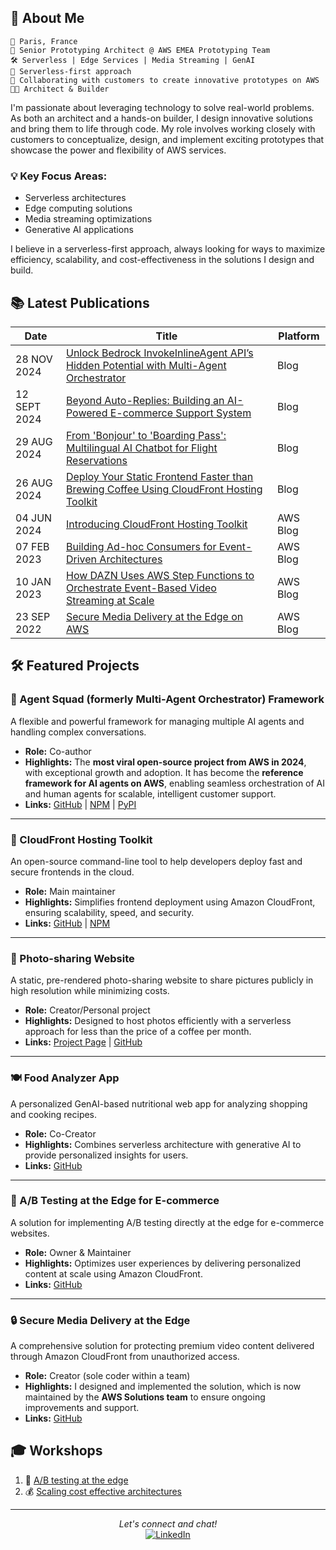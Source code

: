 ## 🚀 About Me

```
📍 Paris, France
💼 Senior Prototyping Architect @ AWS EMEA Prototyping Team
🛠️ Serverless | Edge Services | Media Streaming | GenAI
🎯 Serverless-first approach
🔭 Collaborating with customers to create innovative prototypes on AWS
👨‍💻 Architect & Builder
```

I'm passionate about leveraging technology to solve real-world problems. As both an architect and a hands-on builder, I design innovative solutions and bring them to life through code. My role involves working closely with customers to conceptualize, design, and implement exciting prototypes that showcase the power and flexibility of AWS services.

### 💡 Key Focus Areas:
- Serverless architectures
- Edge computing solutions
- Media streaming optimizations
- Generative AI applications

I believe in a serverless-first approach, always looking for ways to maximize efficiency, scalability, and cost-effectiveness in the solutions I design and build.


## 📚 Latest Publications

| Date         | Title                                                                                                           | Platform |
|--------------|-----------------------------------------------------------------------------------------------------------------|----------|
| 28 NOV 2024  | [Unlock Bedrock InvokeInlineAgent API’s Hidden Potential with Multi-Agent Orchestrator](https://community.aws/content/2pTsHrYPqvAbJBl9ht1XxPOSPjR/unlock-bedrock-invokeinlineagent-api-s-hidden-potential-with-multi-agent-orchestrator) | Blog |
| 12 SEPT 2024 | [Beyond Auto-Replies: Building an AI-Powered E-commerce Support System](https://community.aws/content/2lq6cYYwTYGc7S3Zmz28xZoQNQj/beyond-auto-replies-building-an-ai-powered-e-commerce-support-system) | Blog |
| 29 AUG 2024  | [From 'Bonjour' to 'Boarding Pass': Multilingual AI Chatbot for Flight Reservations](https://community.aws/content/2lCi8jEKydhDm8eE8QFIQ5K23pF/from-bonjour-to-boarding-pass-multilingual-ai-chatbot-for-flight-reservations) | Blog |
| 26 AUG 2024  | [Deploy Your Static Frontend Faster than Brewing Coffee Using CloudFront Hosting Toolkit](https://aws.amazon.com/blogs/networking-and-content-delivery/introducing-cloudfront-hosting-toolkit/) | Blog |
| 04 JUN 2024  | [Introducing CloudFront Hosting Toolkit](https://aws.amazon.com/blogs/networking-and-content-delivery/introducing-cloudfront-hosting-toolkit/) | AWS Blog |
| 07 FEB 2023  | [Building Ad-hoc Consumers for Event-Driven Architectures](https://aws.amazon.com/blogs/compute/building-ad-hoc-consumers-for-event-driven-architectures/) | AWS Blog |
| 10 JAN 2023  | [How DAZN Uses AWS Step Functions to Orchestrate Event-Based Video Streaming at Scale](https://aws.amazon.com/blogs/media/how-dazn-uses-aws-step-functions-to-orchestrate-event-based-video-streaming-at-scale/) | AWS Blog |
| 23 SEP 2022  | [Secure Media Delivery at the Edge on AWS](https://aws.amazon.com/blogs/media/secure-media-delivery-at-the-edge-on-amazon-web-services/) | AWS Blog |


## 🛠️ Featured Projects

### 🤖 Agent Squad (formerly Multi-Agent Orchestrator) Framework  
A flexible and powerful framework for managing multiple AI agents and handling complex conversations.  
- **Role:** Co-author  
- **Highlights:** The **most viral open-source project from AWS in 2024**, with exceptional growth and adoption. It has become the **reference framework for AI agents on AWS**, enabling seamless orchestration of AI and human agents for scalable, intelligent customer support.  
- **Links:** [GitHub](https://github.com/awslabs/agent-squad) | [NPM](https://www.npmjs.com/package/agent-squad) | [PyPI](https://pypi.org/project/agent-squad/)  

---

### 🚀 CloudFront Hosting Toolkit  
An open-source command-line tool to help developers deploy fast and secure frontends in the cloud.  
- **Role:** Main maintainer  
- **Highlights:** Simplifies frontend deployment using Amazon CloudFront, ensuring scalability, speed, and security.  
- **Links:** [GitHub](https://github.com/awslabs/cloudfront-hosting-toolkit) | [NPM](https://www.npmjs.com/package/@aws/cloudfront-hosting-toolkit)  

---

### 📸 Photo-sharing Website  
A static, pre-rendered photo-sharing website to share pictures publicly in high resolution while minimizing costs.  
- **Role:** Creator/Personal project
- **Highlights:** Designed to host photos efficiently with a serverless approach for less than the price of a coffee per month.  
- **Links:** [Project Page](https://manbehindlens.com/how_is_made.html) | [GitHub](https://github.com/cornelcroi/photo-sharing-website)  

---

### 🍽️ Food Analyzer App  
A personalized GenAI-based nutritional web app for analyzing shopping and cooking recipes.  
- **Role:** Co-Creator  
- **Highlights:** Combines serverless architecture with generative AI to provide personalized insights for users.  
- **Links:** [GitHub](https://github.com/aws-samples/serverless-genai-food-analyzer-app)  

---

### 🔀 A/B Testing at the Edge for E-commerce  
A solution for implementing A/B testing directly at the edge for e-commerce websites.  
- **Role:** Owner & Maintainer  
- **Highlights:** Optimizes user experiences by delivering personalized content at scale using Amazon CloudFront.  
- **Links:** [GitHub](https://github.com/aws-samples/ab-testing-at-edge)  

---

### 🔒 Secure Media Delivery at the Edge  
A comprehensive solution for protecting premium video content delivered through Amazon CloudFront from unauthorized access.  
- **Role:** Creator (sole coder within a team)  
- **Highlights:** I designed and implemented the solution, which is now maintained by the **AWS Solutions team** to ensure ongoing improvements and support.  
- **Links:** [GitHub](https://github.com/aws-solutions/secure-media-delivery-at-the-edge-on-aws)  



## 🎓 Workshops

1. 🔬 [A/B testing at the edge](https://catalog.us-east-1.prod.workshops.aws/workshops/e507820e-bd46-421f-b417-107cd608a3b2/en-US)
2. 💰 [Scaling cost effective architectures](https://catalog.us-east-1.prod.workshops.aws/workshops/f238037c-8f0b-446e-9c15-ebcc4908901a/en-US)

---

<p align="center">
  <i>Let's connect and chat!</i>
  <br>
  <a href="https://www.linkedin.com/in/corneliucroitoru" target="_blank"><img src="https://img.shields.io/badge/-LinkedIn-0077B5?style=flat-square&logo=Linkedin&logoColor=white" alt="LinkedIn"></a>
</p>
